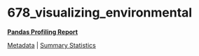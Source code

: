 # 678_visualizing_environmental

[**Pandas Profiling Report**](https://epistasislab.github.io/penn-ml-benchmarks/profile/678_visualizing_environmental.html)

[Metadata](metadata.yaml) | [Summary Statistics](summary_stats.tsv)

